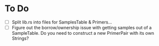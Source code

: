 # To Do
- [ ] Split lib.rs into files for SamplesTable & Primers...
- [ ] Figure out the borrow/ownership issue with getting samples out of a SampleTable.  Do you need to construct a new PrimerPair with its own Strings?
